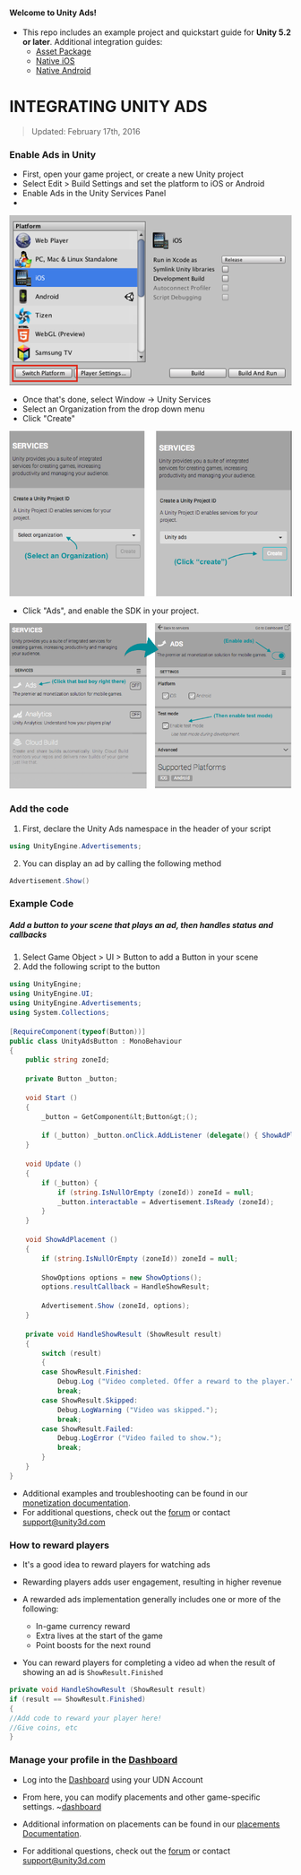 #### Welcome to Unity Ads!

- This repo includes an example project and quickstart guide for **Unity 5.2 or later**. Additional integration guides:
	- [Asset Package]()
	- [Native iOS]()
	- [Native Android]()

INTEGRATING UNITY ADS
===========================

> Updated: February 17th, 2016

### Enable Ads in Unity

- First, open your game project, or create a new Unity project
- Select Edit > Build Settings and set the platform to iOS or Android 
- Enable Ads in the Unity Services Panel
- 
![Build Settings](images/build-settings.png)

- Once that's done, select Window -> Unity Services 
- Select an Organization from the drop down menu
- Click "Create" 

![Services Window](images/servicesorg.png)

- Click "Ads", and enable the SDK in your project.

![Services Window > Ads](images/services.png)

### Add the code

1. First, declare the Unity Ads namespace in the header of your script
``` csharp
using UnityEngine.Advertisements;
```
2. You can display an ad by calling the following method
``` csharp
Advertisement.Show()
```

### Example Code
##### Add a button to your scene that plays an ad, then handles status and callbacks

1. Select Game Object > UI > Button to add a Button in your scene
2. Add the following script to the button

```csharp
using UnityEngine;
using UnityEngine.UI;
using UnityEngine.Advertisements;
using System.Collections;

[RequireComponent(typeof(Button))]
public class UnityAdsButton : MonoBehaviour
{
	public string zoneId;

	private Button _button;

	void Start ()
	{
		_button = GetComponent&lt;Button&gt;();

		if (_button) _button.onClick.AddListener (delegate() { ShowAdPlacement(); });
	}

	void Update ()
	{
		if (_button) {
			if (string.IsNullOrEmpty (zoneId)) zoneId = null;
			_button.interactable = Advertisement.IsReady (zoneId);
		}
	}

	void ShowAdPlacement ()
	{
		if (string.IsNullOrEmpty (zoneId)) zoneId = null;

		ShowOptions options = new ShowOptions();
		options.resultCallback = HandleShowResult;

		Advertisement.Show (zoneId, options);
	}

	private void HandleShowResult (ShowResult result)
	{
		switch (result)
		{
		case ShowResult.Finished:
			Debug.Log ("Video completed. Offer a reward to the player.");
			break;
		case ShowResult.Skipped:
			Debug.LogWarning ("Video was skipped.");
			break;
		case ShowResult.Failed:
			Debug.LogError ("Video failed to show.");
			break;
		}
	}
}
```



- Additional examples and troubleshooting can be found in our [monetization documentation](http://unityads.unity3d.com/help/monetization/integration-guide-unity).
- For additional questions, check out the [forum](http://forum.unity3d.com/forums/unity-ads.67) or contact support@unity3d.com

### How to reward players

- It's a good idea to reward players for watching ads
- Rewarding players adds user engagement, resulting in higher revenue

- A rewarded ads implementation generally includes one or more of the following: 
	- In-game currency reward
	- Extra lives at the start of the game
	- Point boosts for the next round


- You can reward players for completing a video ad when the result of showing an ad is `ShowResult.Finished`

```csharp
private void HandleShowResult (ShowResult result)
if (result == ShowResult.Finished)
{
//Add code to reward your player here!
//Give coins, etc
}
```


### Manage your profile in the [Dashboard](https://dashboard.unityads.unity3d.com/Dashboard)

- Log into the [Dashboard](https://dashboard.unityads.unity3d.com/Dashboard) using your UDN Account
- From here, you can modify placements and other game-specific settings.
~[dashboard](resources/dashboard2.png)

- Additional information on placements can be found in our [placements Documentation](http://unityads.unity3d.com/help/monetization/placements).
- For additional questions, check out the [forum](http://forum.unity3d.com/forums/unity-ads.67) or contact support@unity3d.com

